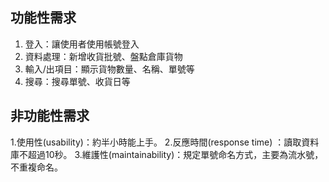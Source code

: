 ## 功能性需求
1. 登入：讓使用者使用帳號登入
2. 資料處理：新增收貨批號、盤點倉庫貨物
3. 輸入/出項目：顯示貨物數量、名稱、單號等
4. 搜尋：搜尋單號、收貨日等

## 非功能性需求
1.使用性(usability)：約半小時能上手。
2.反應時間(response time) ：讀取資料庫不超過10秒。 
3.維護性(maintainability)：規定單號命名方式，主要為流水號，不重複命名。

